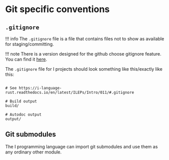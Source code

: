 # Git specific conventions

## `.gitignore`

!!! info
    The `.gitignore` file is a file that contains files not to show as available for staging/committing.

!!! note
    There is a version designed for the github choose gitignore feature. You can find it [here](https://github.com/I-Language-Development/gitignore).

The `.gitignore` file for I projects should look something like this/exactly like this:

```gitignore

# See https://i-language-rust.readthedocs.io/en/latest/ILEPs/Intro/011/#.gitignore

# Build output
build/

# Autodoc output
output/

```

## Git submodules

The I programming language can import git submodules and use them as any ordinary other module.
